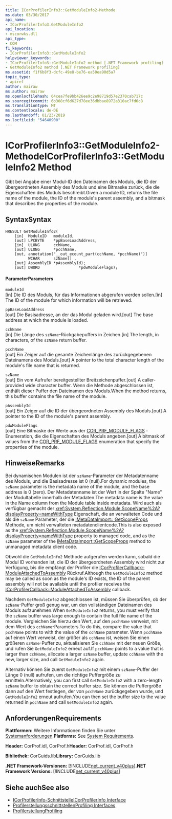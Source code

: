 ```yaml
---
title: ICorProfilerInfo3::GetModuleInfo2-Methode
ms.date: 03/30/2017
api_name:
- ICorProfilerInfo3.GetModuleInfo2
api_location:
- mscorwks.dll
api_type:
- COM
f1_keywords:
- ICorProfilerInfo3::GetModuleInfo2
helpviewer_keywords:
- ICorProfilerInfo3::GetModuleInfo2 method [.NET Framework profiling]
- GetModuleInfo2 method [.NET Framework profiling]
ms.assetid: f1f6b8f3-dcfc-49e8-be76-ea50ea90d5a7
topic_type:
- apiref
author: mairaw
ms.author: mairaw
ms.openlocfilehash: 64cea7fe9bb426ee9c2e98719d57e2370cab717c
ms.sourcegitcommit: 6b308cf6d627d78ee36dbbae8972a310ac7fd6c8
ms.translationtype: MT
ms.contentlocale: de-DE
ms.lasthandoff: 01/23/2019
ms.locfileid: "54640900"
---
```

# <a name="icorprofilerinfo3getmoduleinfo2-method"></a><span data-ttu-id="dc4c4-102">ICorProfilerInfo3::GetModuleInfo2-Methode</span><span class="sxs-lookup"><span data-stu-id="dc4c4-102">ICorProfilerInfo3::GetModuleInfo2 Method</span></span>
<span data-ttu-id="dc4c4-103">Gibt bei Angabe einer Modul-ID den Dateinamen des Moduls, die ID der übergeordneten Assembly des Moduls und eine Bitmaske zurück, die die Eigenschaften des Moduls beschreibt.</span><span class="sxs-lookup"><span data-stu-id="dc4c4-103">Given a module ID, returns the file name of the module, the ID of the module's parent assembly, and a bitmask that describes the properties of the module.</span></span>  
  
## <a name="syntax"></a><span data-ttu-id="dc4c4-104">Syntax</span><span class="sxs-lookup"><span data-stu-id="dc4c4-104">Syntax</span></span>  
  
```  
HRESULT GetModuleInfo2(  
    [in]  ModuleID   moduleId,  
    [out] LPCBYTE    *ppBaseLoadAddress,  
    [in]  ULONG      cchName,  
    [out] ULONG      *pcchName,  
    [out, annotation("__out_ecount_part(cchName, *pcchName)")]  
          WCHAR      szName[] ,  
    [out] AssemblyID *pAssemblyId);  
    [out] DWORD                 *pdwModuleFlags);  
```  
  
#### <a name="parameters"></a><span data-ttu-id="dc4c4-105">Parameter</span><span class="sxs-lookup"><span data-stu-id="dc4c4-105">Parameters</span></span>  
 `moduleId`  
 <span data-ttu-id="dc4c4-106">[in] Die ID des Moduls, für das Informationen abgerufen werden sollen.</span><span class="sxs-lookup"><span data-stu-id="dc4c4-106">[in] The ID of the module for which information will be retrieved.</span></span>  
  
 `ppBaseLoadAddress`  
 <span data-ttu-id="dc4c4-107">[out] Die Basisadresse, an der das Modul geladen wird.</span><span class="sxs-lookup"><span data-stu-id="dc4c4-107">[out] The base address at which the module is loaded.</span></span>  
  
 `cchName`  
 <span data-ttu-id="dc4c4-108">[in] Die Länge des `szName`-Rückgabepuffers in Zeichen.</span><span class="sxs-lookup"><span data-stu-id="dc4c4-108">[in] The length, in characters, of the `szName` return buffer.</span></span>  
  
 `pcchName`  
 <span data-ttu-id="dc4c4-109">[out] Ein Zeiger auf die gesamte Zeichenlänge des zurückgegebenen Dateinamens des Moduls.</span><span class="sxs-lookup"><span data-stu-id="dc4c4-109">[out] A pointer to the total character length of the module's file name that is returned.</span></span>  
  
 `szName`  
 <span data-ttu-id="dc4c4-110">[out] Ein vom Aufrufer bereitgestellter Breitzeichenpuffer.</span><span class="sxs-lookup"><span data-stu-id="dc4c4-110">[out] A caller-provided wide character buffer.</span></span> <span data-ttu-id="dc4c4-111">Wenn die Methode abgeschlossen ist, enthält dieser Puffer den Dateinamen des Moduls.</span><span class="sxs-lookup"><span data-stu-id="dc4c4-111">When the method returns, this buffer contains the file name of the module.</span></span>  
  
 `pAssemblyId`  
 <span data-ttu-id="dc4c4-112">[out] Ein Zeiger auf die ID der übergeordneten Assembly des Moduls.</span><span class="sxs-lookup"><span data-stu-id="dc4c4-112">[out] A pointer to the ID of the module's parent assembly.</span></span>  
  
 `pdwModuleFlags`  
 <span data-ttu-id="dc4c4-113">[out] Eine Bitmaske der Werte aus der [COR_PRF_MODULE_FLAGS](../../../../docs/framework/unmanaged-api/profiling/cor-prf-module-flags-enumeration.md) -Enumeration, die die Eigenschaften des Moduls angeben.</span><span class="sxs-lookup"><span data-stu-id="dc4c4-113">[out] A bitmask of values from the [COR_PRF_MODULE_FLAGS](../../../../docs/framework/unmanaged-api/profiling/cor-prf-module-flags-enumeration.md) enumeration that specify the properties of the module.</span></span>  
  
## <a name="remarks"></a><span data-ttu-id="dc4c4-114">Hinweise</span><span class="sxs-lookup"><span data-stu-id="dc4c4-114">Remarks</span></span>  
 <span data-ttu-id="dc4c4-115">Bei dynamischen Modulen ist der `szName`-Parameter der Metadatenname des Moduls, und die Basisadresse ist 0 (null).</span><span class="sxs-lookup"><span data-stu-id="dc4c4-115">For dynamic modules, the `szName` parameter is the metadata name of the module, and the base address is 0 (zero).</span></span> <span data-ttu-id="dc4c4-116">Der Metadatenname ist der Wert in der Spalte "Name" der Modultabelle innerhalb der Metadaten.</span><span class="sxs-lookup"><span data-stu-id="dc4c4-116">The metadata name is the value in the Name column from the Module table inside metadata.</span></span> <span data-ttu-id="dc4c4-117">Wird auch als verfügbar gemacht der <xref:System.Reflection.Module.ScopeName%2A?displayProperty=nameWithType> Eigenschaft, die an verwalteten Code und als die `szName` Parameter, der die [IMetaDataImport:: GetScopeProps](../../../../docs/framework/unmanaged-api/metadata/imetadataimport-getscopeprops-method.md) Methode, um nicht verwalteten metadatenclientcode.</span><span class="sxs-lookup"><span data-stu-id="dc4c4-117">This is also exposed as the <xref:System.Reflection.Module.ScopeName%2A?displayProperty=nameWithType> property to managed code, and as the `szName` parameter of the [IMetaDataImport::GetScopeProps](../../../../docs/framework/unmanaged-api/metadata/imetadataimport-getscopeprops-method.md) method to unmanaged metadata client code.</span></span>  
  
 <span data-ttu-id="dc4c4-118">Obwohl die `GetModuleInfo2` Methode aufgerufen werden kann, sobald die Modul ID vorhanden ist, die ID der übergeordneten Assembly wird nicht zur Verfügung, bis die empfängt der Profiler die [ICorProfilerCallback:: ModuleAttachedToAssembly](../../../../docs/framework/unmanaged-api/profiling/icorprofilercallback-moduleattachedtoassembly-method.md) Rückruf.</span><span class="sxs-lookup"><span data-stu-id="dc4c4-118">Although the `GetModuleInfo2` method may be called as soon as the module's ID exists, the ID of the parent assembly will not be available until the profiler receives the [ICorProfilerCallback::ModuleAttachedToAssembly](../../../../docs/framework/unmanaged-api/profiling/icorprofilercallback-moduleattachedtoassembly-method.md) callback.</span></span>  
  
 <span data-ttu-id="dc4c4-119">Nachdem `GetModuleInfo2` abgeschlossen ist, müssen Sie überprüfen, ob der `szName`-Puffer groß genug war, um den vollständigen Dateinamen des Moduls aufzunehmen.</span><span class="sxs-lookup"><span data-stu-id="dc4c4-119">When `GetModuleInfo2` returns, you must verify that the `szName` buffer was large enough to contain the full file name of the module.</span></span> <span data-ttu-id="dc4c4-120">Vergleichen Sie hierzu den Wert, auf den `pcchName` verweist, mit dem Wert des `cchName`-Parameters.</span><span class="sxs-lookup"><span data-stu-id="dc4c4-120">To do this, compare the value that `pcchName` points to with the value of the `cchName` parameter.</span></span> <span data-ttu-id="dc4c4-121">Wenn `pcchName` auf einen Wert verweist, der größer als `cchName` ist, weisen Sie einen größeren `szName`-Puffer zu, aktualisieren Sie `cchName` mit der neuen Größe, und rufen Sie `GetModuleInfo2` erneut auf.</span><span class="sxs-lookup"><span data-stu-id="dc4c4-121">If `pcchName` points to a value that is larger than `cchName`, allocate a larger `szName` buffer, update `cchName` with the new, larger size, and call `GetModuleInfo2` again.</span></span>  
  
 <span data-ttu-id="dc4c4-122">Alternativ können Sie zuerst `GetModuleInfo2` mit einem `szName`-Puffer der Länge 0 (null) aufrufen, um die richtige Puffergröße zu ermitteln.</span><span class="sxs-lookup"><span data-stu-id="dc4c4-122">Alternatively, you can first call `GetModuleInfo2` with a zero-length `szName` buffer to obtain the correct buffer size.</span></span> <span data-ttu-id="dc4c4-123">Sie können die Puffergröße dann auf den Wert festlegen, der von `pcchName` zurückgegeben wurde, und `GetModuleInfo2` erneut aufrufen.</span><span class="sxs-lookup"><span data-stu-id="dc4c4-123">You can then set the buffer size to the value returned in `pcchName` and call `GetModuleInfo2` again.</span></span>  
  
## <a name="requirements"></a><span data-ttu-id="dc4c4-124">Anforderungen</span><span class="sxs-lookup"><span data-stu-id="dc4c4-124">Requirements</span></span>  
 <span data-ttu-id="dc4c4-125">**Plattformen:** Weitere Informationen finden Sie unter [Systemanforderungen](../../../../docs/framework/get-started/system-requirements.md).</span><span class="sxs-lookup"><span data-stu-id="dc4c4-125">**Platforms:** See [System Requirements](../../../../docs/framework/get-started/system-requirements.md).</span></span>  
  
 <span data-ttu-id="dc4c4-126">**Header:** CorProf.idl, CorProf.h</span><span class="sxs-lookup"><span data-stu-id="dc4c4-126">**Header:** CorProf.idl, CorProf.h</span></span>  
  
 <span data-ttu-id="dc4c4-127">**Bibliothek:** CorGuids.lib</span><span class="sxs-lookup"><span data-stu-id="dc4c4-127">**Library:** CorGuids.lib</span></span>  
  
 <span data-ttu-id="dc4c4-128">**.NET Framework-Versionen:** [!INCLUDE[net_current_v40plus](../../../../includes/net-current-v40plus-md.md)]</span><span class="sxs-lookup"><span data-stu-id="dc4c4-128">**.NET Framework Versions:** [!INCLUDE[net_current_v40plus](../../../../includes/net-current-v40plus-md.md)]</span></span>  
  
## <a name="see-also"></a><span data-ttu-id="dc4c4-129">Siehe auch</span><span class="sxs-lookup"><span data-stu-id="dc4c4-129">See also</span></span>
- [<span data-ttu-id="dc4c4-130">ICorProfilerInfo-Schnittstelle</span><span class="sxs-lookup"><span data-stu-id="dc4c4-130">ICorProfilerInfo Interface</span></span>](../../../../docs/framework/unmanaged-api/profiling/icorprofilerinfo-interface.md)
- [<span data-ttu-id="dc4c4-131">Profilerstellungsschnittstellen</span><span class="sxs-lookup"><span data-stu-id="dc4c4-131">Profiling Interfaces</span></span>](../../../../docs/framework/unmanaged-api/profiling/profiling-interfaces.md)
- [<span data-ttu-id="dc4c4-132">Profilerstellung</span><span class="sxs-lookup"><span data-stu-id="dc4c4-132">Profiling</span></span>](../../../../docs/framework/unmanaged-api/profiling/index.md)
